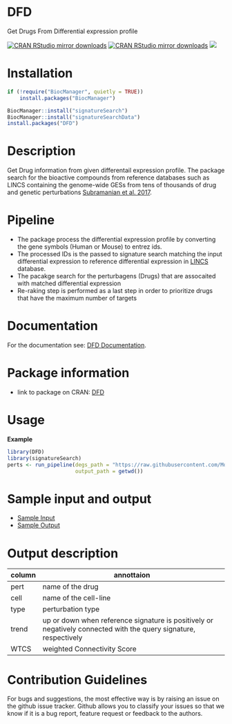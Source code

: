 # DFD
Get Drugs From Differential expression profile

[![CRAN RStudio mirror downloads](https://cranlogs.r-pkg.org/badges/grand-total/DFD?color=blue)](https://CRAN.R-project.org/package=DFD) 
[![CRAN RStudio mirror downloads](https://cranlogs.r-pkg.org/badges/DFD)](https://CRAN.R-project.org/package=DFD) 
[![](https://www.r-pkg.org/badges/version/DFD?color=green)](https://CRAN.R-project.org/package=DFD) 

# Installation

```R
if (!require("BiocManager", quietly = TRUE))
    install.packages("BiocManager")

BiocManager::install("signatureSearch")
BiocManager::install("signatureSearchData")
install.packages("DFD")
```
# Description

Get Drug information from given differentail expression profile.
The package search for the bioactive compounds from reference databases such as LINCS containing the genome-wide GESs from tens of thousands of drug and genetic perturbations [Subramanian et al. 2017](https://www.cell.com/cell/fulltext/S0092-8674(17)31309-0). 

# Pipeline
- The package process the differential expression profile by converting the gene symbols (Human or Mouse) to entrez ids.
- The processed IDs is the passed to signature search matching the input differential expression to reference differential expression in [LINCS](https://www.cell.com/cell/fulltext/S0092-8674(17)31309-0) database.
- The pacakge search for the perturbagens (Drugs) that are assocaited with matched differential expression
- Re-raking step is performed as a last step in order to prioritize drugs that have the maximum number of targets

# Documentation

For the documentation see: [DFD Documentation](https://cran.r-project.org/web/packages/DFD/DFD.pdf).

# Package information

- link to package on CRAN: [DFD](https://cran.r-project.org/package=DFD)

# Usage

**Example**

```R
library(DFD)
library(signatureSearch)
perts <- run_pipeline(degs_path = "https://raw.githubusercontent.com/MohmedSoudy/datasharing/master/differential-expression.csv",
                      output_path = getwd())
```
# Sample input and output 

- [Sample Input](https://raw.githubusercontent.com/MohmedSoudy/datasharing/master/differential-expression.csv)
- [Sample Output](https://raw.githubusercontent.com/MohmedSoudy/datasharing/master/Predicted_drugs.csv)

# Output description 

column     | annottaion
-----------|-----------
pert       | name of the drug
cell       | name of the cell-line
type       | perturbation type
trend      | up or down when reference signature is positively or negatively connected with the query signature, respectively
WTCS       | weighted Connectivity Score

# Contribution Guidelines

For bugs and suggestions, the most effective way is by raising an issue on the github issue tracker. Github allows you to classify your issues so that we know if it is a bug report, feature request or feedback to the authors.
